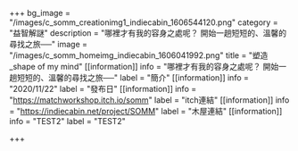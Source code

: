+++
bg_image = "/images/c_somm_creationimg1_indiecabin_1606544120.png"
category = "益智解謎"
description = "哪裡才有我的容身之處呢？ 開始一趟短短的、溫馨的尋找之旅──"
image = "/images/c_somm_homeimg_indiecabin_1606041992.png"
title = "塑造_shape of my mind"
[[information]]
info = "哪裡才有我的容身之處呢？ 開始一趟短短的、溫馨的尋找之旅──"
label = "簡介"
[[information]]
info = "2020/11/22"
label = "發布日"
[[information]]
info = "https://matchworkshop.itch.io/somm"
label = "itch連結"
[[information]]
info = "https://indiecabin.net/project/SOMM"
label = "木屋連結"
[[information]]
info = "TEST2"
label = "TEST2"

+++
